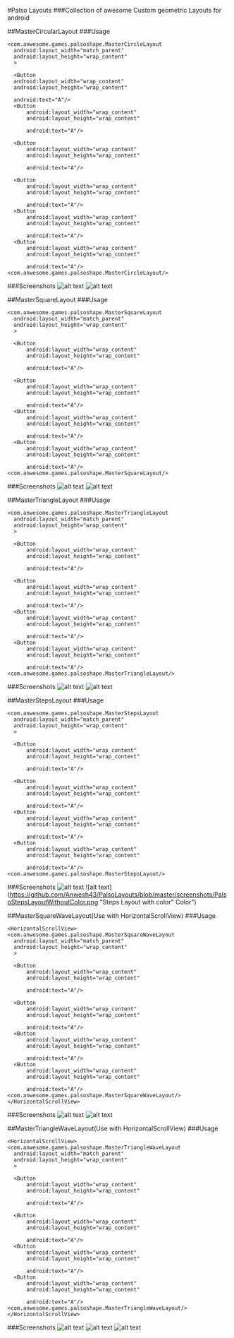 #Palso Layouts
###Collection of awesome Custom geometric Layouts for android

##MasterCircularLayout
###Usage
```
<com.anwesome.games.palsoshape.MasterCircleLayout
  android:layout_width="match_parent"
  android:layout_height="wrap_content"
  >

  <Button
  android:layout_width="wrap_content"
  android:layout_height="wrap_content"

  android:text="A"/>
  <Button
      android:layout_width="wrap_content"
      android:layout_height="wrap_content"

      android:text="A"/>

  <Button
      android:layout_width="wrap_content"
      android:layout_height="wrap_content"

      android:text="A"/>

  <Button
      android:layout_width="wrap_content"
      android:layout_height="wrap_content"

      android:text="A"/>
  <Button
      android:layout_width="wrap_content"
      android:layout_height="wrap_content"

      android:text="A"/>
  <Button
      android:layout_width="wrap_content"
      android:layout_height="wrap_content"

      android:text="A"/>
<com.anwesome.games.palsoshape.MasterCircleLayout/>
```
###Screenshots
![alt text](https://github.com/Anwesh43/PalsoLayouts/blob/master/screenshots/PalsoCircularView.png "Circular Layout without Color")
![alt text](https://github.com/Anwesh43/PalsoLayouts/blob/master/screenshots/PalsoCircularWithColor.png "Circular Layout with Color")

##MasterSquareLayout
###Usage
```
<com.anwesome.games.palsoshape.MasterSquareLayout
  android:layout_width="match_parent"
  android:layout_height="wrap_content"
  >

  <Button
      android:layout_width="wrap_content"
      android:layout_height="wrap_content"

      android:text="A"/>

  <Button
      android:layout_width="wrap_content"
      android:layout_height="wrap_content"

      android:text="A"/>
  <Button
      android:layout_width="wrap_content"
      android:layout_height="wrap_content"

      android:text="A"/>
  <Button
      android:layout_width="wrap_content"
      android:layout_height="wrap_content"

      android:text="A"/>
<com.anwesome.games.palsoshape.MasterSquareLayout/>
```
###Screenshots
![alt text](https://github.com/Anwesh43/PalsoLayouts/blob/master/screenshots/PalsoSqaureLayout.png "Square Layout with Color")
![alt text](https://github.com/Anwesh43/PalsoLayouts/blob/master/screenshots/PalsoSquareWithColor.png "Square Layout without Color")

##MasterTriangleLayout
###Usage
```
<com.anwesome.games.palsoshape.MasterTriangleLayout
  android:layout_width="match_parent"
  android:layout_height="wrap_content"
  >

  <Button
      android:layout_width="wrap_content"
      android:layout_height="wrap_content"

      android:text="A"/>

  <Button
      android:layout_width="wrap_content"
      android:layout_height="wrap_content"

      android:text="A"/>
  <Button
      android:layout_width="wrap_content"
      android:layout_height="wrap_content"

      android:text="A"/>
  <Button
      android:layout_width="wrap_content"
      android:layout_height="wrap_content"

      android:text="A"/>
<com.anwesome.games.palsoshape.MasterTriangleLayout/>
```
###Screenshots
![alt text](https://github.com/Anwesh43/PalsoLayouts/blob/master/screenshots/PalsoTriangleLayout.png "Triangle Layout with Color")
![alt text](https://github.com/Anwesh43/PalsoLayouts/blob/master/screenshots/PalsoTriangleWithColor.png "Triangle Layout without Color")

##MasterStepsLayout
###Usage
```
<com.anwesome.games.palsoshape.MasterStepsLayout
  android:layout_width="match_parent"
  android:layout_height="wrap_content"
  >

  <Button
      android:layout_width="wrap_content"
      android:layout_height="wrap_content"

      android:text="A"/>

  <Button
      android:layout_width="wrap_content"
      android:layout_height="wrap_content"

      android:text="A"/>
  <Button
      android:layout_width="wrap_content"
      android:layout_height="wrap_content"

      android:text="A"/>
  <Button
      android:layout_width="wrap_content"
      android:layout_height="wrap_content"

      android:text="A"/>
<com.anwesome.games.palsoshape.MasterStepsLayout/>
```
###Screenshots
![alt text](https://github.com/Anwesh43/PalsoLayouts/blob/master/screenshots/PalsoStepsLayout.png " Layout with Color")
![alt text](https://github.com/Anwesh43/PalsoLayouts/blob/master/screenshots/PalsoStepsLayoutWithoutColor.png "Steps Layout with color" Color")

##MasterSquareWaveLayout(Use with HorizontalScrollView)
###Usage
```
<HorizontalScrollView>
<com.anwesome.games.palsoshape.MasterSquareWaveLayout
  android:layout_width="match_parent"
  android:layout_height="wrap_content"
  >

  <Button
      android:layout_width="wrap_content"
      android:layout_height="wrap_content"

      android:text="A"/>

  <Button
      android:layout_width="wrap_content"
      android:layout_height="wrap_content"

      android:text="A"/>
  <Button
      android:layout_width="wrap_content"
      android:layout_height="wrap_content"

      android:text="A"/>
  <Button
      android:layout_width="wrap_content"
      android:layout_height="wrap_content"

      android:text="A"/>
<com.anwesome.games.palsoshape.MasterSquareWaveLayout/>
</HorizontalScrollView>
```
###Screenshots
![alt text](https://github.com/Anwesh43/PalsoLayouts/blob/master/screenshots/PalsoSquareWaveLayout.png " SquareWaveLayout")
![alt text](https://github.com/Anwesh43/PalsoLayouts/blob/master/screenshots/PalsoSquareWaveLayout2.png "SquareWaveLayout2")

##MasterTriangleWaveLayout(Use with HorizontalScrollView)
###Usage
```
<HorizontalScrollView>
<com.anwesome.games.palsoshape.MasterTriangleWaveLayout
  android:layout_width="match_parent"
  android:layout_height="wrap_content"
  >

  <Button
      android:layout_width="wrap_content"
      android:layout_height="wrap_content"

      android:text="A"/>

  <Button
      android:layout_width="wrap_content"
      android:layout_height="wrap_content"

      android:text="A"/>
  <Button
      android:layout_width="wrap_content"
      android:layout_height="wrap_content"

      android:text="A"/>
  <Button
      android:layout_width="wrap_content"
      android:layout_height="wrap_content"

      android:text="A"/>
<com.anwesome.games.palsoshape.MasterTriangleWaveLayout/>
</HorizontalScrollView>
```
###Screenshots
![alt text](https://github.com/Anwesh43/PalsoLayouts/blob/master/screenshots/PalsoTriangleWaveLayout.png " TriangleWaveLayout")
![alt text](https://github.com/Anwesh43/PalsoLayouts/blob/master/screenshots/PalsoTriangleWaveLayout1.png "TriangleWaveLayout1")
![alt text](https://github.com/Anwesh43/PalsoLayouts/blob/master/screenshots/PalsoTriangleWaveLayout2.png "TriangleWaveLayout2")